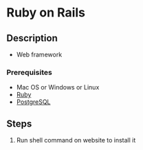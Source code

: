 # Ruby on Rails

## Description

- Web framework

### Prerequisites

- Mac OS or Windows or Linux
- [Ruby](ruby.md)
- [PostgreSQL](postgresql.md)

## Steps

1. Run shell command on website to install it
